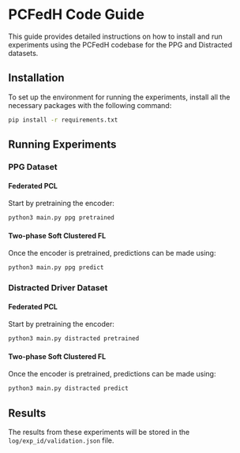 # PCFedH Code Guide

This guide provides detailed instructions on how to install and run experiments using the PCFedH codebase for the PPG and Distracted datasets.

## Installation

To set up the environment for running the experiments, install all the necessary packages with the following command:

```bash
pip install -r requirements.txt
```

## Running Experiments

### PPG Dataset


#### Federated PCL

Start by pretraining the encoder:

```bash
python3 main.py ppg pretrained
```
#### Two-phase Soft Clustered FL

Once the encoder is pretrained, predictions can be made using:

```bash
python3 main.py ppg predict
```

### Distracted Driver Dataset


#### Federated PCL

Start by pretraining the encoder:

```bash
python3 main.py distracted pretrained
```
#### Two-phase Soft Clustered FL

Once the encoder is pretrained, predictions can be made using:
```bash
python3 main.py distracted predict
```

## Results

The results from these experiments will be stored in the `log/exp_id/validation.json` file.
